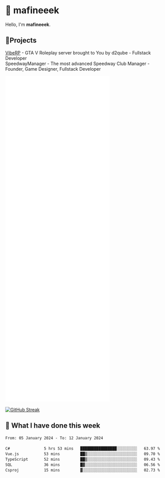 # 👋 mafineeek
Hello, I'm **mafineeek**.

## 📝Projects

[VibeRP](https://v-rp.pl) - GTA V Roleplay server brought to You by d2qube - Fullstack Developer<br/>
SpeedwayManager - The most advanced Speedway Club Manager - Founder, Game Designer, Fullstack Developer


![](./github-metrics.svg)

[![GitHub Streak](https://streak-stats.demolab.com/?user=mafineeek)](https://git.io/streak-stats)

## 📰 What I have done this week
<!--START_SECTION:waka-->

```txt
From: 05 January 2024 - To: 12 January 2024

C#               5 hrs 53 mins   ████████████████░░░░░░░░░   63.97 %
Vue.js           53 mins         ██▒░░░░░░░░░░░░░░░░░░░░░░   09.70 %
TypeScript       52 mins         ██▒░░░░░░░░░░░░░░░░░░░░░░   09.43 %
SQL              36 mins         █▓░░░░░░░░░░░░░░░░░░░░░░░   06.56 %
Csproj           15 mins         ▓░░░░░░░░░░░░░░░░░░░░░░░░   02.73 %
```

<!--END_SECTION:waka-->
